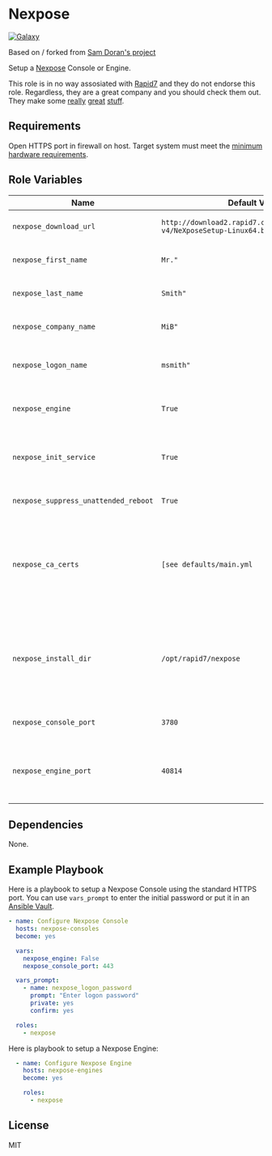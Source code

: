 Nexpose
=========
[![Galaxy](https://img.shields.io/badge/galaxy-scottjw.ansible_role_nexpose-blue.svg?style=flat)](https://galaxy.ansible.com/scottjw/ansible_role_nexpose)

Based on / forked from [Sam Doran's project](https://github.com/samdoran/ansible-role-nexpose)

Setup a [Nexpose](http://www.rapid7.com/products/nexpose/) Console or Engine.

This role is in no way assosiated with [Rapid7](http://www.rapid7.com) and they do not endorse this role. Regardless, they are a great company and you should check them out. They make some [really](http://www.rapid7.com/products/metasploit/) [great](http://www.rapid7.com/products/appspider/) [stuff](http://www.rapid7.com/products/insightidr/).

Requirements
------------

Open HTTPS port in firewall on host.
Target system must meet the [minimum hardware requirements](http://www.rapid7.com/products/nexpose/system-requirements.jsp).

Role Variables
--------------
| Name              | Default Value       | Description          |
|-------------------|---------------------|----------------------|
| `nexpose_download_url` | `http://download2.rapid7.com/download/NeXpose-v4/NeXposeSetup-Linux64.bin"` | URL of Nexpose install binary |
| `nexpose_first_name` | `Mr."` | Registered user first name |
| `nexpose_last_name` | `Smith"` | Registered user last name |
| `nexpose_company_name` | `MiB"` | Registered company name |
| `nexpose_logon_name` | `msmith"` | Username for initial logon to console |
| `nexpose_engine` | `True` | Whether this is a console or just a scan engine |
| `nexpose_init_service` | `True` | Whether to start the Nexpose service after installation |
| `nexpose_suppress_unattended_reboot` | `True` | Not really sure what this does |
| `nexpose_ca_certs` | `[see defaults/main.yml` | List of Certificates to add to the deafult Java keystore. These must be place in the `files` directory. |
| `nexpose_install_dir` | `/opt/rapid7/nexpose` | Directory where Nexpose will be installed. You'll need 80GB for a Console and 10GB for an Engine. |
| `nexpose_console_port` | `3780` | HTTPS port the Console listens on. |
| `nexpose_engine_port` | `40814` | Port the Engine uses to communicate with the Console. |

Dependencies
------------

None.

Example Playbook
----------------
Here is a playbook to setup a Nexpose Console using the standard HTTPS port. You can use `vars_prompt` to enter the initial password or put it in an [Ansible Vault](http://docs.ansible.com/ansible/playbooks_vault.html).

```yaml
- name: Configure Nexpose Console
  hosts: nexpose-consoles
  become: yes

  vars:
    nexpose_engine: False
    nexpose_console_port: 443

  vars_prompt:
    - name: nexpose_logon_password
      prompt: "Enter logon password"
      private: yes
      confirm: yes

  roles:
    - nexpose
```

Here is playbook to setup a Nexpose Engine:

```yaml
  - name: Configure Nexpose Engine
    hosts: nexpose-engines
    become: yes

    roles:
      - nexpose
```

License
-------

MIT
